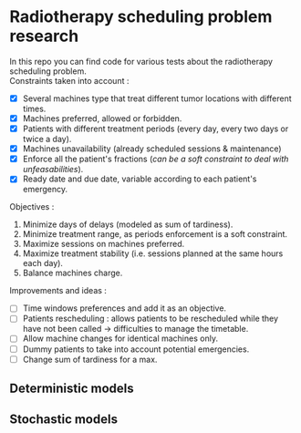 # Radiotherapy scheduling problem research

In this repo you can find code for various tests about the radiotherapy scheduling problem.  
Constraints taken into account :
- [x] Several machines type that treat different tumor locations with different times.
- [x] Machines preferred, allowed or forbidden.
- [x] Patients with different treatment periods (every day, every two days or twice a day).
- [x] Machines unavailability (already scheduled sessions & maintenance)
- [x] Enforce all the patient's fractions (*can be a soft constraint to deal with unfeasabilities*).
- [x] Ready date and due date, variable according to each patient's emergency.

Objectives :
1. Minimize days of delays (modeled as sum of tardiness).
2. Minimize treatment range, as periods enforcement is a soft constraint.
3. Maximize sessions on machines preferred.
4. Maximize treatment stability (i.e. sessions planned at the same hours each day).
5. Balance machines charge.

Improvements and ideas :
- [ ] Time windows preferences and add it as an objective.
- [ ] Patients rescheduling : allows patients to be rescheduled while they have not been called -> difficulties to manage the timetable.
- [ ] Allow machine changes for identical machines only.
- [ ] Dummy patients to take into account potential emergencies.
- [ ] Change sum of tardiness for a max.

## Deterministic models

## Stochastic models
